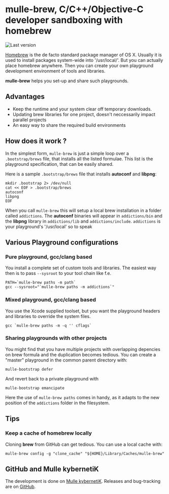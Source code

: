 # mulle-brew, C/C++/Objective-C developer sandboxing with homebrew

![Last version](https://img.shields.io/github/tag/mulle-nat/mulle-bootstrap.svg)

[Homebrew](brew.sh) is the de facto standard package manager of OS X. Usually
it is used to install packages system-wide into '/usr/local/'. But you can
actually place homebrew anywhere. Then you can create your own playground
development environment of tools and libraries.

**mulle-brew** helps you set-up and share such playgrounds.

## Advantages

* Keep the runtime and your system clear off temporary downloads.
* Updating brew libraries for one project, doesn't neccessarily impact parallel projects
* An easy way to share the required build environments


## How does it work ?

In the simplest form, `mulle-brew` is just a simple loop over a
`.bootstrap/brews` file, that installs all the listed formulae. This list is
the playground specification, that can be easily shared.

Here is a sample `.bootstrap/brews` file that installs **autoconf** and
**libpng**:

```
mkdir .bootstrap 2> /dev/null
cat << EOF > .bootstrap/brews
autoconf
libpng
EOF
```

When you call `mulle-brew` this will setup a local brew installation in a folder
called `addictions`. The **autoconf** binaries will appear in `addictions/bin`
and the **libpng** library in `addictions/lib` and `addictions/include`.
`addictions` is your playground's '/usr/local' so to speak




## Various Playground configurations


### Pure playground, gcc/clang based

You install a complete set of custom tools and libraries. The easiest way then
is to pass `--sysroot` to your tool chain like f.e.

```
PATH=`mulle-brew paths -m path`
gcc --sysroot="`mulle-brew paths -m addictions`"
```

### Mixed playground, gcc/clang based

You use the Xcode supplied toolset, but you want the playground headers and
libraries to override the system files.

```
gcc `mulle-brew paths -m -q '' cflags`
```


### Sharing playgrounds with other projects

You might find that you have multiple projects with overlapping depencies on
brew formula and the duplication becomes tedious. You can create a "master"
playground in the common parent directory with:

```
mulle-bootstrap defer
```

And revert back to a private playground with

```
mulle-bootstrap emancipate
```

Here the use of `mulle-brew paths` comes in handy, as it adapts to the
new position of the `addictions` folder in the filesystem.


## Tips

### Keep a cache of homebrew locally

Cloning **brew** from GitHub can get tedious. You can use a local cache with:

```
mulle-brew config -g "clone_cache" "${HOME}/Library/Caches/mulle-brew"
```


## GitHub and Mulle kybernetiK

The development is done on [Mulle kybernetiK](https://www.mulle-kybernetik.com/software/git/mulle-bootstrap/master). Releases and bug-tracking are on [GitHub](https://github.com/mulle-nat/mulle-bootstrap).


